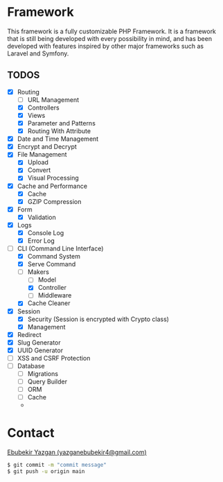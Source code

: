 # Framework

This framework is a fully customizable PHP Framework. It is a framework that is
still being developed with every possibility in mind, and has been developed
with features inspired by other major frameworks such as Laravel and Symfony.

## TODOS

- [x] Routing
    - [ ] URL Management
    - [x] Controllers
    - [x] Views
    - [x] Parameter and Patterns
    - [x] Routing With Attribute
- [x] Date and Time Management
- [x] Encrypt and Decrypt
- [x] File Management
    - [x] Upload
    - [x] Convert
    - [x] Visual Processing
- [x] Cache and Performance
    - [x] Cache
    - [x] GZIP Compression
- [x] Form
    - [x] Validation
- [x] Logs
    - [x] Console Log
    - [x] Error Log
- [ ] CLI (Command Line Interface)
    - [x] Command System
    - [x] Serve Command
    - [ ] Makers
        - [ ] Model
        - [x] Controller
        - [ ] Middleware
    - [x] Cache Cleaner
- [x] Session
    - [x] Security (Session is encrypted with Crypto class)
    - [x] Management
- [x] Redirect
- [x] Slug Generator
- [x] UUID Generator
- [ ] XSS and CSRF Protection
- [ ] Database
    - [ ] Migrations
    - [ ] Query Builder
    - [ ] ORM
    - [ ] Cache
    -

# Contact

[Ebubekir Yazgan (yazganebubekir4@gmail.com)](mailto:yazganebubekir4@gmail.com)

```sh
$ git commit -m "commit message"
$ git push -u origin main
```